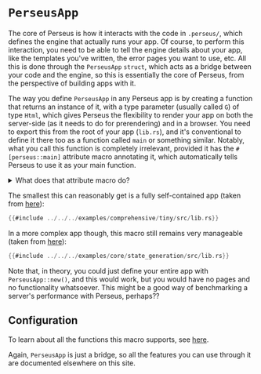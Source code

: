 # `PerseusApp`

The core of Perseus is how it interacts with the code in `.perseus/`, which defines the engine that actually runs your app. Of course, to perform this interaction, you need to be able to tell the engine details about your app, like the templates you've written, the error pages you want to use, etc. All this is done through the `PerseusApp` `struct`, which acts as a bridge between your code and the engine, so this is essentially the core of Perseus, from the perspective of building apps with it.

The way you define `PerseusApp` in any Perseus app is by creating a function that returns an instance of it, with a type parameter (usually called `G`) of type `Html`, which gives Perseus the flexibility to render your app on both the server-side (as it needs to do for prerendering) and in a browser. You need to export this from the root of your app (`lib.rs`), and it's conventional to define it there too as a function called `main` or something similar. Notably, what you call this function is completely irrelevant, provided it has the `#[perseus::main]` attribute macro annotating it, which automatically tells Perseus to use it as your main function.

<details>
<summary>What does that attribute macro do?</summary>

Currently, `#[perseus::main]` just wraps your function in another one with the name `__perseus_entrypoint`, but this behavior could change at any time, so using this macro isn't optional! For example, in future it might modify your code in some crucial way, and such a modification to the macro would be considered a non-breaking change, which means your code could break in production. To be safe, use the macro (or pin Perseus to a specific minor version if you *really* hate it).

</details>

The smallest this can reasonably get is a fully self-contained app (taken from [here](https://github.com/framesurge/perseus/tree/main/examples/comprehensive/tiny/src/lib.rs)):

```rust
{{#include ../../../examples/comprehensive/tiny/src/lib.rs}}
```

In a more complex app though, this macro still remains very manageable (taken from [here](https://github.com/framesurge/perseus/tree/main/examples/core/state_generation/src/lib.rs)):

```rust
{{#include ../../../examples/core/state_generation/src/lib.rs}}
```

Note that, in theory, you could just define your entire app with `PerseusApp::new()`, and this would work, but you would have no pages and no functionality whatsoever. This might be a good way of benchmarking a server's performance with Perseus, perhaps??

## Configuration

To learn about all the functions this macro supports, see [here](https://docs.rs/perseus/latest/perseus/struct.PerseusApp.html).

Again, `PerseusApp` is just a bridge, so all the features you can use through it are documented elsewhere on this site.
